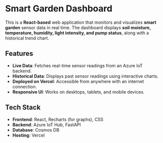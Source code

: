 # Smart Garden Dashboard

This is a **React-based** web application that monitors and visualizes **smart garden** sensor data in real time. The dashboard displays **soil moisture, temperature, humidity, light intensity, and pump status**, along with a historical trend chart.

## Features
- **Live Data**: Fetches real-time sensor readings from an Azure IoT backend.
- **Historical Data**: Displays past sensor readings using interactive charts.
- **Deployed on Vercel**: Accessible from anywhere with an internet connection.
- **Responsive UI**: Works on desktops, tablets, and mobile devices.

## Tech Stack
- **Frontend**: React, Recharts (for graphs), CSS
- **Backend**: Azure IoT Hub, FastAPI
- **Database**: Cosmos DB
- **Hosting**: Vercel
